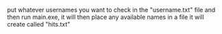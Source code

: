 put whatever usernames you want to check in the "username.txt" file and then run main.exe, it will then place any available names in a file it will create called "hits.txt" 
